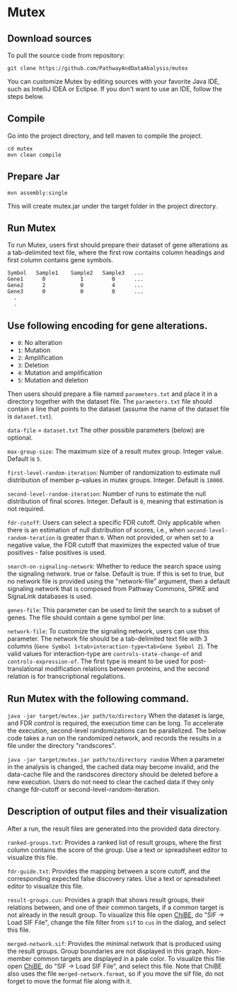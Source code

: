 # Mutex

Download sources
--
To pull the source code from repository:
```
git clone https://github.com/PathwayAndDataAbalysis/mutex
```
You can customize Mutex by editing sources with your favorite Java IDE, such as IntelliJ IDEA or Eclipse. If you don't want to use an IDE, follow the steps below.

Compile
--
Go into the project directory, and tell maven to compile the project.

```
cd mutex
mvn clean compile
```
Prepare Jar
--
```
mvn assembly:single
```
This will create mutex.jar under the target folder in the project directory.

<!--
Add PC.sif
--
For some reason tt looks like Google is limiting access to large files in googlecode repositories. Please download this file from http://cbio.mskcc.org/~ozgun/PC.sif.gz, and extract the file PC.sif into the working directory (same folder of `mutex.jar`). This file will be replaced with a directory named PC once the code is run.
-->

Run Mutex
--
To run Mutex, users first should prepare their dataset of gene alterations as a tab-delimited text file, where the first row contains column headings and first column contains gene symbols.

```
Symbol   Sample1    Sample2   Sample3   ...
Gene1      0           1         0      ...
Gene2      2           0         4      ...
Gene3      0           0         0      ...
  .
  .
```
Use following encoding for gene alterations.
--

* `0`: No alteration
* `1`: Mutation
* `2`: Amplification
* `3`: Deletion
* `4`: Mutation and amplification
* `5`: Mutation and deletion

Then users should prepare a file named `parameters.txt` and place it in a directory together with the dataset file. The `parameters.txt` file should contain a line that points to the dataset (assume the name of the dataset file is `dataset.txt`).

`data-file` = `dataset.txt`
The other possible parameters (below) are optional.

`max-group-size`: The maximum size of a result mutex group. Integer value. Default is `5`.

`first-level-random-iteration`: Number of randomization to estimate null distribution of member p-values in mutex groups. Integer. Default is `10000`.

`second-level-random-iteration`: Number of runs to estimate the null distribution of final scores. Integer. Default is `0`, meaning that estimation is not required.

`fdr-cutoff`: Users can select a specific FDR cutoff. Only applicable when there is an estimation of null distribution of scores, i.e., when `second-level-random-teration` is greater than `0`. When not provided, or when set to a negative value, the FDR cutoff that maximizes the expected value of true positives - false positives is used.

`search-on-signaling-network`: Whether to reduce the search space using the signaling network. true or false. Default is true. If this is set to true, but no network file is provided using the "network-file" argument, then a default signaling network that is composed from Pathway Commons, SPIKE and SignaLink databases is used.

`genes-file`: This parameter can be used to limit the search to a subset of genes. The file should contain a gene symbol per line.

`network-file`: To customize the signaling network, users can use this parameter. The network file should be a tab-delimited text file with 3 columns (`Gene Symbol 1<tab>interaction-type<tab>Gene Symbol 2`). The valid values for interaction-type are `controls-state-change-of` and `controls-expression-of`. The first type is meant to be used for post-translational modification relations between proteins, and the second relation is for transcriptional regulations.

Run Mutex with the following command.
--

`java -jar target/mutex.jar path/to/directory`
When the dataset is large, and FDR control is required, the execution time can be long. To accelerate the execution, second-level randomizations can be parallelized. The below code takes a run on the randomized network, and records the results in a file under the directory "randscores".

`java -jar target/mutex.jar path/to/directory random`
When a parameter in the analysis is changed, the cached data may become invalid, and the data-cache file and the randscores directory should be deleted before a new execution. Users do not need to clear the cached data if they only change fdr-cutoff or second-level-random-iteration.

Description of output files and their visualization
--
After a run, the result files are generated into the provided data directory.

`ranked-groups.txt`: Provides a ranked list of result groups, where the first column contains the score of the group. Use a text or spreadsheet editor to visualize this file.

`fdr-guide.txt`: Provides the mapping between a score cutoff, and the corresponding expected false discovery rates. Use a text or spreadsheet editor to visualize this file.

`result-groups.cus`: Provides a graph that shows result groups, their relations between, and one of their common targets, if a common target is not already in the result group. To visualize this file open [ChiBE](https://github.com/PathwayCommons/chibe), do "SIF -> Load SIF File", change the file filter from `sif` to `cus` in the dialog, and select this file.

`merged-network.sif`: Provides the minimal network that is produced using the result groups. Group boundaries are not displayed in this graph. Non-member common targets are displayed in a pale color. To visualize this file open [ChiBE](https://github.com/PathwayCommons/chibe), do "SIF -> Load SIF File", and select this file. Note that ChiBE also uses the file `merged-network.format`, so if you move the sif file, do not forget to move the format file along with it.
